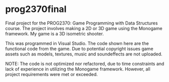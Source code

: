 # prog2370final
Final project for the PROG2370: Game Programming with Data Structures course.
The project involves making a 2D or 3D game using the Monogame framework.
My game is a 3D isometric shooter.

This was programmed in Visual Studio.
The code shown here are the functional code from the game.
Due to potential copyright issues game assets such as models, textures, music and soundeffects are not uploaded.

NOTE: The code is not optimized nor refactored, due to time constraints and lack of experience in utilizing the Monogame framework. However, all project requirements were met or exceeded.
